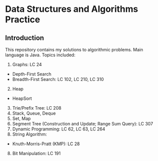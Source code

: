# Data Structures and Algorithms Practice
## Introduction
This repository contains my solutions to algorithmic problems. Main language is Java. Topics included:
1. Graphs: LC 24
  * Depth-First Search
  * Breadth-First Search: LC 102, LC 210, LC 310
2. Heap
  * HeapSort
3. Trie/Prefix Tree: LC 208
4. Stack, Queue, Deque
5. Set, Map
6. Segment Tree (Construction and Update; Range Sum Query): LC 307
7. Dynamic Programming: LC 62, LC 63, LC 264
9. String Algorithm:
  * Knuth-Morris-Pratt (KMP): LC 28
8. Bit Manipulation: LC 191
